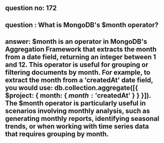 
      
## question no: 172

## question : What is MongoDB's $month operator?

## answer: $month is an operator in MongoDB's Aggregation Framework that extracts the month from a date field, returning an integer between 1 and 12. This operator is useful for grouping or filtering documents by month. For example, to extract the month from a 'createdAt' date field, you would use: db.collection.aggregate([{ $project: { month: { $month: '$createdAt' } } }]). The $month operator is particularly useful in scenarios involving monthly analysis, such as generating monthly reports, identifying seasonal trends, or when working with time series data that requires grouping by month.
      